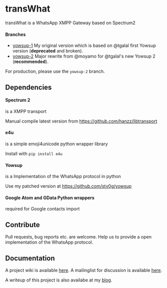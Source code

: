 # transWhat

transWhat is a WhatsApp XMPP Gateway based on Spectrum2                         

#### Branches

 - [yowsup-1](http://github.com/stv0g/transwhat/tree/yowsup-1) My original version which is based on @tgalal first Yowsup version (**deprecated** and broken).
 - [yowsup-2](http://github.com/stv0g/transwhat/tree/yowsup-2) Major rewrite from @moyamo for @tgalal's new Yowsup 2 (**recommended**).

For production, please use the `yowsup-2` branch.

## Dependencies

#### Spectrum 2
is a XMPP transport

Manual compile latest version from https://github.com/hanzz/libtransport

#### e4u
is a simple emoji4unicode python wrapper library

Install with `pip install e4u`

#### Yowsup
is a Implementation of the WhatsApp protocol in python

Use my patched version at https://github.com/stv0g/yowsup

#### Google Atom and GData Python wrappers
required for Google contacts import

## Contribute

Pull requests, bug reports etc. are welcome.
Help us to provide a open implementation of the WhatsApp protocol.

## Documentation

A project wiki is available [here](http://dev.0l.de/projects/transwhat/start).
A mailinglist for discussion is available [here](http://lists.0l.de/listinfo/whatsapp).

A writeup of this project is also availabe at my [blog](http://www.steffenvogel.de/2013/06/29/transwhat/).
